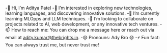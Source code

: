 -👋 Hi, I’m Aditya Patel
-👀 I’m interested in exploring new technologies, learning languages, and discovering innovative solutions.
-🌱 I’m currently learning MLOpps and LLM techniques.
-💞️ I’m looking to collaborate on projects related to AI, web development, or any innovative tech ventures.
-📫 How to reach me: You can drop me a message here or reach out via email at adity.kumar@thebrights.in.
-😄 Pronouns: Ady Bro 😄
-⚡ Fun fact: You can always trust me, but never trust me!
<!---
AdityaPatel0101/AdityaPatel0101 is a ✨ special ✨ repository because its `README.md` (this file) appears on your GitHub profile.
You can click the Preview link to take a look at your changes.
--->
